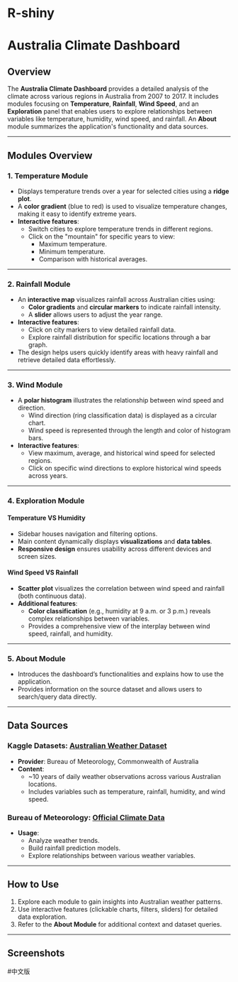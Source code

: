 # R-shiny

# Australia Climate Dashboard

## Overview
The **Australia Climate Dashboard** provides a detailed analysis of the climate across various regions in Australia from 2007 to 2017. It includes modules focusing on **Temperature**, **Rainfall**, **Wind Speed**, and an **Exploration** panel that enables users to explore relationships between variables like temperature, humidity, wind speed, and rainfall. An **About** module summarizes the application's functionality and data sources.

---

## Modules Overview

### **1. Temperature Module**
- Displays temperature trends over a year for selected cities using a **ridge plot**.
- A **color gradient** (blue to red) is used to visualize temperature changes, making it easy to identify extreme years.
- **Interactive features**:
  - Switch cities to explore temperature trends in different regions.
  - Click on the "mountain" for specific years to view:
    - Maximum temperature.
    - Minimum temperature.
    - Comparison with historical averages.

---

### **2. Rainfall Module**
- An **interactive map** visualizes rainfall across Australian cities using:
  - **Color gradients** and **circular markers** to indicate rainfall intensity.
  - A **slider** allows users to adjust the year range.
- **Interactive features**:
  - Click on city markers to view detailed rainfall data.
  - Explore rainfall distribution for specific locations through a bar graph.
- The design helps users quickly identify areas with heavy rainfall and retrieve detailed data effortlessly.

---

### **3. Wind Module**
- A **polar histogram** illustrates the relationship between wind speed and direction.
  - Wind direction (ring classification data) is displayed as a circular chart.
  - Wind speed is represented through the length and color of histogram bars.
- **Interactive features**:
  - View maximum, average, and historical wind speed for selected regions.
  - Click on specific wind directions to explore historical wind speeds across years.

---

### **4. Exploration Module**
#### **Temperature VS Humidity**
- Sidebar houses navigation and filtering options.
- Main content dynamically displays **visualizations** and **data tables**.
- **Responsive design** ensures usability across different devices and screen sizes.

#### **Wind Speed VS Rainfall**
- **Scatter plot** visualizes the correlation between wind speed and rainfall (both continuous data).
- **Additional features**:
  - **Color classification** (e.g., humidity at 9 a.m. or 3 p.m.) reveals complex relationships between variables.
  - Provides a comprehensive view of the interplay between wind speed, rainfall, and humidity.

---

### **5. About Module**
- Introduces the dashboard’s functionalities and explains how to use the application.
- Provides information on the source dataset and allows users to search/query data directly.

---

## Data Sources
### Kaggle Datasets: [Australian Weather Dataset](https://www.kaggle.com/datasets/jsphyg/weather-dataset-rattle-package)
- **Provider**: Bureau of Meteorology, Commonwealth of Australia
- **Content**: 
  - ~10 years of daily weather observations across various Australian locations.
  - Includes variables such as temperature, rainfall, humidity, and wind speed.

### Bureau of Meteorology: [Official Climate Data](http://www.bom.gov.au/climate/data)
- **Usage**: 
  - Analyze weather trends.
  - Build rainfall prediction models.
  - Explore relationships between various weather variables.

---

## How to Use
1. Explore each module to gain insights into Australian weather patterns.
2. Use interactive features (clickable charts, filters, sliders) for detailed data exploration.
3. Refer to the **About Module** for additional context and dataset queries.

---

## Screenshots

#中文版



